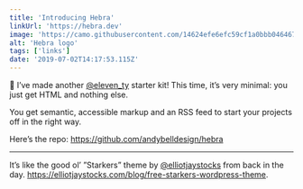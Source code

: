 ```yaml
---
title: 'Introducing Hebra'
linkUrl: 'https://hebra.dev'
image: 'https://camo.githubusercontent.com/14624efe6efc59cf1a0bbb046467f46008dd414d/68747470733a2f2f7265732e636c6f7564696e6172792e636f6d2f616e647962656c6c64657369676e2f696d6167652f75706c6f61642f665f6175746f2f76313536323037353939312f68656272612f68656272615f69747762636f2e706e67'
alt: 'Hebra logo'
tags: ['links'] 
date: '2019-07-02T14:17:53.115Z'
---
```

📣 I’ve made another [@eleven_ty](//twitter.com/eleven_ty) starter kit!   This time, it’s very minimal: you just get HTML and nothing else. 

You get semantic, accessible markup and an RSS feed to start your projects off in the right way. 

Here’s the repo: <https://github.com/andybelldesign/hebra>

***

It’s like the good ol’ ”Starkers” theme by [@elliotjaystocks](//twitter.com/elliotjaystocks) from back in the day. <https://elliotjaystocks.com/blog/free-starkers-wordpress-theme>.